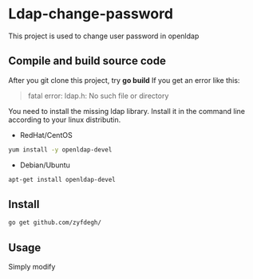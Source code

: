 # Ldap-change-password
This project is used to change user password in openldap

## Compile and build source code
After you git clone this project, try **go build** 
If you get an error like this:

> fatal error: ldap.h: No such file or directory

You need to install the missing ldap library.
Install it in the command line according to your linux distributin.

* RedHat/CentOS

```sh
yum install -y openldap-devel
```

* Debian/Ubuntu

```sh
apt-get install openldap-devel
```

## Install

```sh
go get github.com/zyfdegh/
```

## Usage
Simply modify
